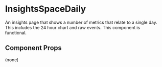 # InsightsSpaceDaily

An insights page that shows a number of metrics that relate to a single day. This includes the 24
hour chart and raw events. This component is functional.

## Component Props
(none)
